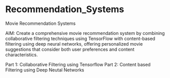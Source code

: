 # Recommendation_Systems
Movie Recommendation Systems

AIM: Create a comprehensive movie recommendation system by combining collaborative filtering techniques using TensorFlow with content-based filtering using deep neural networks, offering personalized movie suggestions that consider both user preferences and content characteristics.

Part 1: Collaborative Filtering using Tensorflow
Part 2: Content based Filtering using Deep Neutal Networks